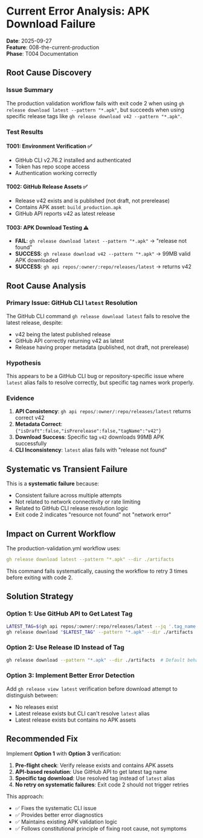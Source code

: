 # Current Error Analysis: APK Download Failure

**Date**: 2025-09-27  
**Feature**: 008-the-current-production  
**Phase**: T004 Documentation

## Root Cause Discovery

### Issue Summary

The production validation workflow fails with exit code 2 when using `gh release download latest --pattern "*.apk"`, but succeeds when using specific release tags like `gh release download v42 --pattern "*.apk"`.

### Test Results

#### T001: Environment Verification ✅

- GitHub CLI v2.76.2 installed and authenticated
- Token has repo scope access
- Authentication working correctly

#### T002: GitHub Release Assets ✅

- Release v42 exists and is published (not draft, not prerelease)
- Contains APK asset: `build_production.apk`
- GitHub API reports v42 as latest release

#### T003: APK Download Testing ⚠️

- **FAIL**: `gh release download latest --pattern "*.apk"` → "release not found"
- **SUCCESS**: `gh release download v42 --pattern "*.apk"` → 99MB valid APK downloaded
- **SUCCESS**: `gh api repos/:owner/:repo/releases/latest` → returns v42

## Root Cause Analysis

### Primary Issue: GitHub CLI `latest` Resolution

The GitHub CLI command `gh release download latest` fails to resolve the latest release, despite:

- v42 being the latest published release
- GitHub API correctly returning v42 as latest
- Release having proper metadata (published, not draft, not prerelease)

### Hypothesis

This appears to be a GitHub CLI bug or repository-specific issue where `latest` alias fails to resolve correctly, but specific tag names work properly.

### Evidence

1. **API Consistency**: `gh api repos/:owner/:repo/releases/latest` returns correct v42
2. **Metadata Correct**: `{"isDraft":false,"isPrerelease":false,"tagName":"v42"}`
3. **Download Success**: Specific tag `v42` downloads 99MB APK successfully
4. **CLI Inconsistency**: `latest` alias fails with "release not found"

## Systematic vs Transient Failure

This is a **systematic failure** because:

- Consistent failure across multiple attempts
- Not related to network connectivity or rate limiting
- Related to GitHub CLI release resolution logic
- Exit code 2 indicates "resource not found" not "network error"

## Impact on Current Workflow

The production-validation.yml workflow uses:

```yaml
gh release download latest --pattern "*.apk" --dir ./artifacts
```

This command fails systematically, causing the workflow to retry 3 times before exiting with code 2.

## Solution Strategy

### Option 1: Use GitHub API to Get Latest Tag

```bash
LATEST_TAG=$(gh api repos/:owner/:repo/releases/latest --jq '.tag_name')
gh release download "$LATEST_TAG" --pattern "*.apk" --dir ./artifacts
```

### Option 2: Use Release ID Instead of Tag

```bash
gh release download --pattern "*.apk" --dir ./artifacts  # Default behavior
```

### Option 3: Implement Better Error Detection

Add `gh release view latest` verification before download attempt to distinguish between:

- No releases exist
- Latest release exists but CLI can't resolve `latest` alias
- Latest release exists but contains no APK assets

## Recommended Fix

Implement **Option 1** with **Option 3** verification:

1. **Pre-flight check**: Verify release exists and contains APK assets
2. **API-based resolution**: Use GitHub API to get latest tag name
3. **Specific tag download**: Use resolved tag instead of `latest` alias
4. **No retry on systematic failures**: Exit code 2 should not trigger retries

This approach:

- ✅ Fixes the systematic CLI issue
- ✅ Provides better error diagnostics
- ✅ Maintains existing APK validation logic
- ✅ Follows constitutional principle of fixing root cause, not symptoms
